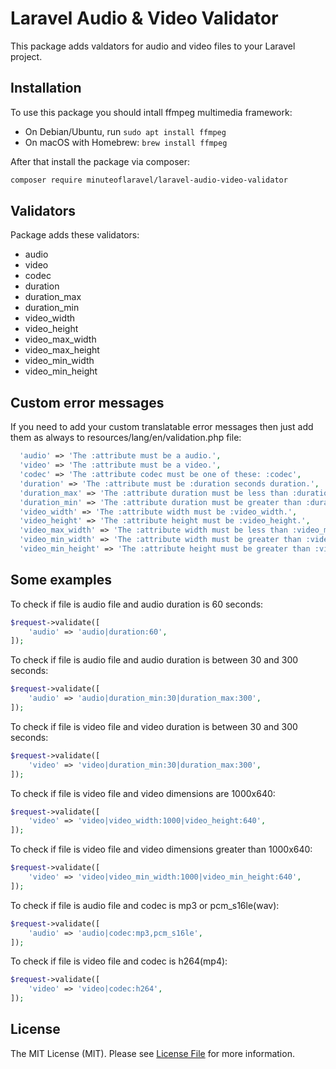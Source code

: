 # Laravel Audio & Video Validator
This package adds valdators for audio and video files to your Laravel project.

## Installation
To use this package you should intall ffmpeg multimedia framework:

- On Debian/Ubuntu, run ```sudo apt install ffmpeg```
- On macOS with Homebrew: ```brew install ffmpeg```

After that install the package via composer:

```bash
composer require minuteoflaravel/laravel-audio-video-validator
```

## Validators

Package adds these validators:
- audio
- video
- codec
- duration
- duration_max
- duration_min
- video_width
- video_height
- video_max_width
- video_max_height
- video_min_width
- video_min_height

## Custom error messages

If you need to add your custom translatable error messages then just add them as always to resources/lang/en/validation.php file:

```php
  'audio' => 'The :attribute must be a audio.',
  'video' => 'The :attribute must be a video.',
  'codec' => 'The :attribute codec must be one of these: :codec',
  'duration' => 'The :attribute must be :duration seconds duration.',
  'duration_max' => 'The :attribute duration must be less than :duration_max seconds.',
  'duration_min' => 'The :attribute duration must be greater than :duration_min seconds.',
  'video_width' => 'The :attribute width must be :video_width.',
  'video_height' => 'The :attribute height must be :video_height.',
  'video_max_width' => 'The :attribute width must be less than :video_max_width.',
  'video_min_width' => 'The :attribute width must be greater than :video_min_width.',
  'video_min_height' => 'The :attribute height must be greater than :video_min_height.',
```

## Some examples

To check if file is audio file and audio duration is 60 seconds:

```php
$request->validate([
    'audio' => 'audio|duration:60',
]);
```

To check if file is audio file and audio duration is between 30 and 300 seconds:

```php
$request->validate([
    'audio' => 'audio|duration_min:30|duration_max:300',
]);
```

To check if file is video file and video duration is between 30 and 300 seconds:

```php
$request->validate([
    'video' => 'video|duration_min:30|duration_max:300',
]);
```

To check if file is video file and video dimensions are 1000x640:

```php
$request->validate([
    'video' => 'video|video_width:1000|video_height:640',
]);
```

To check if file is video file and video dimensions greater than 1000x640:

```php
$request->validate([
    'video' => 'video|video_min_width:1000|video_min_height:640',
]);
```

To check if file is audio file and codec is mp3 or pcm_s16le(wav):

```php
$request->validate([
    'audio' => 'audio|codec:mp3,pcm_s16le',
]);
```

To check if file is video file and codec is h264(mp4):

```php
$request->validate([
    'video' => 'video|codec:h264',
]);
```


## License

The MIT License (MIT). Please see [License File](LICENSE) for more information.



